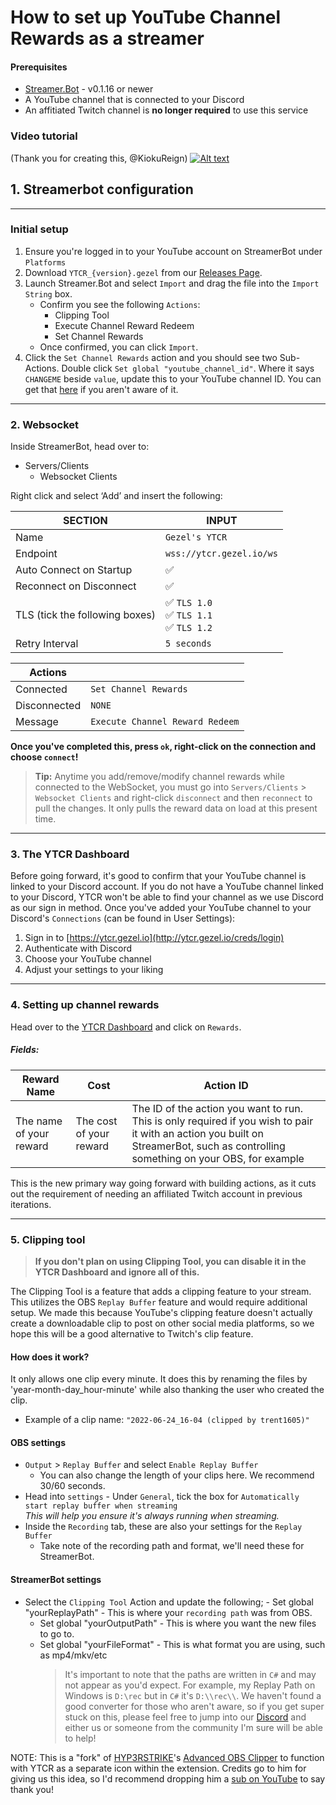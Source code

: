 # How to set up YouTube Channel Rewards as a streamer

#### Prerequisites

-   [Streamer.Bot](https://streamer.bot) - v0.1.16 or newer
-   A YouTube channel that is connected to your Discord
-   An affitiated Twitch channel is **no longer required** to use this service

### Video tutorial
(Thank you for creating this, @KiokuReign)
[![Alt text](https://img.youtube.com/vi/ydQ6VQobQ0I/0.jpg)](https://www.youtube.com/watch?v=ydQ6VQobQ0I)

## 1. Streamerbot configuration

---

### Initial setup

1. Ensure you're logged in to your YouTube account on StreamerBot under `Platforms`
2. Download `YTCR_{version}.gezel` from our [Releases Page](https://github.com/gezelio/YTCR/releases).
3. Launch Streamer.Bot and select `Import` and drag the file into the `Import String` box.
    - Confirm you see the following `Actions`:
        - Clipping Tool
        - Execute Channel Reward Redeem
        - Set Channel Rewards
    - Once confirmed, you can click `Import`.
4. Click the `Set Channel Rewards` action and you should see two Sub-Actions. Double click `Set global "youtube_channel_id"`.
   Where it says `CHANGEME` beside `value`, update this to your YouTube channel ID. You can get that [here](https://www.youtube.com/account_advanced) if you aren't aware of it.

---

### 2. Websocket

Inside StreamerBot, head over to:

-   Servers/Clients
    -   Websocket Clients

Right click and select ‘Add’ and insert the following:

| SECTION                        | INPUT                                        |
| ------------------------------ | -------------------------------------------- |
| Name                           | `Gezel's YTCR `                              |
| Endpoint                       | `wss://ytcr.gezel.io/ws`                     |
| Auto Connect on Startup        | ✅                                           |
| Reconnect on Disconnect        | ✅                                           |
| TLS (tick the following boxes) | ✅ `TLS 1.0`<br>✅ `TLS 1.1`<br>✅ `TLS 1.2` |
| Retry Interval                 | `5 seconds`                                  |

| Actions      |                                 |
| ------------ | ------------------------------- |
| Connected    | `Set Channel Rewards`           |
| Disconnected | `NONE`                          |
| Message      | `Execute Channel Reward Redeem` |

**Once you've completed this, press `ok`, right-click on the connection and choose `connect`!**

> **Tip:** Anytime you add/remove/modify channel rewards while connected to the WebSocket, you must go into `Servers/Clients` > `Websocket Clients` and right-click `disconnect` and then `reconnect` to pull the changes. It only pulls the reward data on load at this present time.

---

### 3. The YTCR Dashboard

Before going forward, it's good to confirm that your YouTube channel is linked to your Discord account. If you do not have a YouTube channel linked to your Discord, YTCR won't be able to find your channel as we use Discord as our sign in method. Once you've added your YouTube channel to your Discord's `Connections` (can be found in User Settings):

1.  Sign in to [https://ytcr.gezel.io](http://ytcr.gezel.io/creds/login)
2.  Authenticate with Discord
3.  Choose your YouTube channel
4.  Adjust your settings to your liking

---

### 4. Setting up channel rewards

Head over to the [YTCR Dashboard](https://ytcr.gezel.io) and click on `Rewards`.

##### Fields:

| **Reward Name**         | **Cost**                | **Action ID**                                                                                                                                                                      |
| ----------------------- | ----------------------- | ---------------------------------------------------------------------------------------------------------------------------------------------------------------------------------- |
| The name of your reward | The cost of your reward | The ID of the action you want to run. This is only required if you wish to pair it with an action you built on StreamerBot, such as controlling something on your OBS, for example |

This is the new primary way going forward with building actions, as it cuts out the requirement of needing an affiliated Twitch account in previous iterations.

---

### 5. Clipping tool

> **If you don't plan on using Clipping Tool, you can disable it in the YTCR Dashboard and ignore all of this.**

The Clipping Tool is a feature that adds a clipping feature to your stream. This utilizes the OBS `Replay Buffer` feature and would require additional setup.
We made this because YouTube's clipping feature doesn't actually create a downloadable clip to post on other social media platforms, so we hope this will be a good alternative to Twitch's clip feature.

#### How does it work?

It only allows one clip every minute. It does this by renaming the files by 'year-month-day_hour-minute' while also thanking the user who created the clip.

-   Example of a clip name: `"2022-06-24_16-04 (clipped by trent1605)"`

#### OBS settings

-   `Output` > `Replay Buffer` and select `Enable Replay Buffer`
    -   You can also change the length of your clips here. We recommend 30/60 seconds.
-   Head into `settings` - Under `General`, tick the box for `Automatically start replay buffer when streaming`\
    _This will help you ensure it's always running when streaming._
-   Inside the `Recording` tab, these are also your settings for the `Replay Buffer`
    -   Take note of the recording path and format, we'll need these for StreamerBot.

#### StreamerBot settings

-   Select the `Clipping Tool` Action and update the following; - Set global "yourReplayPath" - This is where your `recording path` was from OBS.
    -   Set global "yourOutputPath" - This is where you want the new files to go to.
    -   Set global "yourFileFormat" - This is what format you are using, such as mp4/mkv/etc
        > It's important to note that the paths are written in `C#` and may not appear as you'd expect. For example, my Replay Path on Windows is `D:\rec` but in `C#` it's `D:\\rec\\`. We haven't found a good converter for those who aren't aware, so if you get super stuck on this, please feel free to jump into our [Discord](https://gezel.io/discord) and either us or someone from the community I'm sure will be able to help!

NOTE: This is a "fork" of [HYP3RSTRIKE](https://youtube.com/hyp3rstrike)'s [Advanced OBS Clipper](https://github.com/hyp3rstrike/StreamerBot_CSharp/blob/main/AdvancedOBSClipper.cs) to function with YTCR as a separate icon within the extension. Credits go to him for giving us this idea, so I'd recommend dropping him a [sub on YouTube](https://youtube.com/hyp3rstrike) to say thank you!
